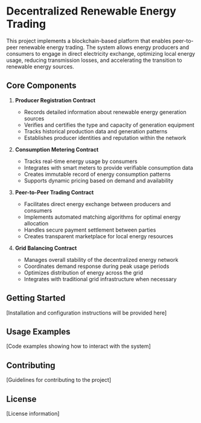 # Decentralized Renewable Energy Trading

This project implements a blockchain-based platform that enables peer-to-peer renewable energy trading. The system allows energy producers and consumers to engage in direct electricity exchange, optimizing local energy usage, reducing transmission losses, and accelerating the transition to renewable energy sources.

## Core Components

1. **Producer Registration Contract**
    - Records detailed information about renewable energy generation sources
    - Verifies and certifies the type and capacity of generation equipment
    - Tracks historical production data and generation patterns
    - Establishes producer identities and reputation within the network

2. **Consumption Metering Contract**
    - Tracks real-time energy usage by consumers
    - Integrates with smart meters to provide verifiable consumption data
    - Creates immutable record of energy consumption patterns
    - Supports dynamic pricing based on demand and availability

3. **Peer-to-Peer Trading Contract**
    - Facilitates direct energy exchange between producers and consumers
    - Implements automated matching algorithms for optimal energy allocation
    - Handles secure payment settlement between parties
    - Creates transparent marketplace for local energy resources

4. **Grid Balancing Contract**
    - Manages overall stability of the decentralized energy network
    - Coordinates demand response during peak usage periods
    - Optimizes distribution of energy across the grid
    - Integrates with traditional grid infrastructure when necessary

## Getting Started

[Installation and configuration instructions will be provided here]

## Usage Examples

[Code examples showing how to interact with the system]

## Contributing

[Guidelines for contributing to the project]

## License

[License information]
